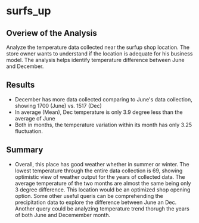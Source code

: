 # surfs_up
## Overiew of the Analysis
Analyze the temperature data collected near the surfup shop location. The store owner wants to understand if the location is adequate for his business model. The analysis helps identify temperature difference between June and December. 
## Results 
- December has more data collected comparing to June's data collection, showing 1700 (June) vs. 1517 (Dec)
- In average (Mean), Dec temperature is only 3.9 degree less than the average of June
- Both in months, the temperature variation within its month has only 3.25 fluctuation.
## Summary
- Overall, this place has good weather whether in summer or winter. The lowest temperature through the entire data collection is 69, showing optimistic view of weather output for the years of collected data. The average temperature of the two months are almost the same being only 3 degree difference. This location would be an optimized shop opening option. 
Some other useful queris can be comprehending the precipitation data to explore the difference between June an Dec. Another query could be analyzing temperature trend thorugh the years of both June and Decemember month.

